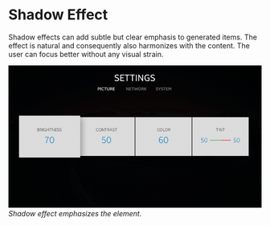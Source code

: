 # Shadow Effect

Shadow effects can add subtle but clear emphasis to generated items. The effect is natural and consequently also harmonizes with the content. The user can focus better without any visual strain.

![shadow effect](media/dp_04_nat_shadow_re-850x478.png)<br>
*Shadow effect emphasizes the element.*
